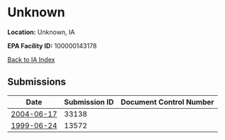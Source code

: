 # Unknown

**Location:** Unknown, IA

**EPA Facility ID:** 100000143178

[Back to IA Index](../../index.md)

## Submissions

| Date | Submission ID | Document Control Number |
|------|--------------|-------------------------|
| [2004-06-17](submissions/33138.md) | 33138 |  |
| [1999-06-24](submissions/13572.md) | 13572 |  |
